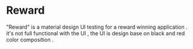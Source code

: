# Reward


"Reward" is a material design UI testing for a reward winning application . it's not full functional with the UI , the UI is design base on black and red color composition .

